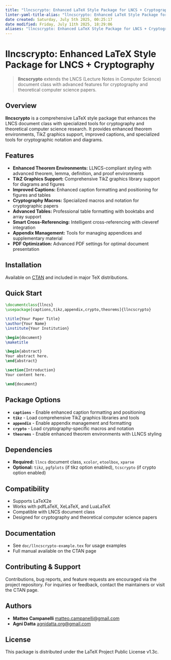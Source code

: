 ```yaml
---
title: "llncscrypto: Enhanced LaTeX Style Package for LNCS + Cryptography"
linter-yaml-title-alias: "llncscrypto: Enhanced LaTeX Style Package for LNCS + Cryptography"
date created: Saturday, July 5th 2025, 00:25:17
date modified: Friday, July 11th 2025, 18:29:06
aliases: "llncscrypto: Enhanced LaTeX Style Package for LNCS + Cryptography"
---
```


# llncscrypto: Enhanced LaTeX Style Package for LNCS + Cryptography

> **llncscrypto** extends the LNCS (Lecture Notes in Computer Science) document class with advanced features for cryptography and theoretical computer science papers.

## Overview

**llncscrypto** is a comprehensive LaTeX style package that enhances the LNCS document class with specialized tools for cryptography and theoretical computer science research. It provides enhanced theorem environments, TikZ graphics support, improved captions, and specialized tools for cryptographic notation and diagrams.

## Features

- **Enhanced Theorem Environments:** LLNCS-compliant styling with advanced theorem, lemma, definition, and proof environments
- **TikZ Graphics Support:** Comprehensive TikZ graphics library support for diagrams and figures
- **Improved Captions:** Enhanced caption formatting and positioning for figures and tables
- **Cryptography Macros:** Specialized macros and notation for cryptographic papers
- **Advanced Tables:** Professional table formatting with booktabs and array support
- **Smart Cross-Referencing:** Intelligent cross-referencing with cleveref integration
- **Appendix Management:** Tools for managing appendices and supplementary material
- **PDF Optimization:** Advanced PDF settings for optimal document presentation

## Installation

Available on [CTAN](https://ctan.org/pkg/llncscrypto) and included in major TeX distributions.

## Quick Start

```latex
\documentclass{llncs}
\usepackage[captions,tikz,appendix,crypto,theorems]{llncscrypto}

\title{Your Paper Title}
\author{Your Name}
\institute{Your Institution}

\begin{document}
\maketitle

\begin{abstract}
Your abstract here.
\end{abstract}

\section{Introduction}
Your content here.

\end{document}
```

## Package Options

- **`captions`** - Enable enhanced caption formatting and positioning
- **`tikz`** - Load comprehensive TikZ graphics libraries and tools
- **`appendix`** - Enable appendix management and formatting
- **`crypto`** - Load cryptography-specific macros and notation
- **`theorems`** - Enable enhanced theorem environments with LLNCS styling

## Dependencies

- **Required:** `llncs` document class, `xcolor`, `etoolbox`, `xparse`
- **Optional:** `tikz`, `pgfplots` (if tikz option enabled), `tcscrypto` (if crypto option enabled)

## Compatibility

- Supports LaTeX2e
- Works with pdfLaTeX, XeLaTeX, and LuaLaTeX
- Compatible with LNCS document class
- Designed for cryptography and theoretical computer science papers

## Documentation

- See `doc/llncscrypto-example.tex` for usage examples
- Full manual available on the CTAN page

## Contributing & Support

Contributions, bug reports, and feature requests are encouraged via the project repository. For inquiries or feedback, contact the maintainers or visit the CTAN page.

## Authors

- **Matteo Campanelli** <matteo.campanelli@gmail.com>
- **Agni Datta** <agnidatta.org@gmail.com>

## License

This package is distributed under the LaTeX Project Public License v1.3c.
